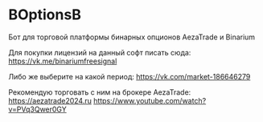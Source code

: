 # BOptionsB
Бот для торговой платформы бинарных опционов AezaTrade и Binarium

Для покупки лицензий на данный софт писать сюда: https://vk.me/binariumfreesignal

Либо же выберите на какой период: https://vk.com/market-186646279

Рекомендую торговать с ним на брокере AezaTrade: https://aezatrade2024.ru
https://www.youtube.com/watch?v=PVq3Qwer0GY
